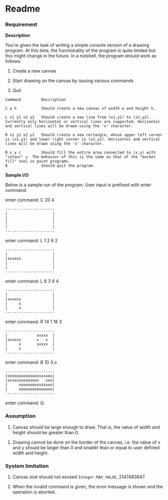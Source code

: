 Readme
====
### Requirement

__Description__

You're given the task of writing a simple console version of a drawing program. 
At this time, the functionality of the program is quite limited but this might change in the future. 
In a nutshell, the program should work as follows:

 1. Create a new canvas

 2. Start drawing on the canvas by issuing various commands

 3. Quit

```
Command			Description

C w h           Should create a new canvas of width w and height h.

L x1 y1 x2 y2   Should create a new line from (x1,y1) to (x2,y2). Currently only horizontal or vertical lines are supported. Horizontal and vertical lines will be drawn using the 'x' character.

R x1 y1 x2 y2   Should create a new rectangle, whose upper left corner is (x1,y1) and lower right corner is (x2,y2). Horizontal and vertical lines will be drawn using the 'x' character.

B x y c         Should fill the entire area connected to (x,y) with "colour" c. The behavior of this is the same as that of the "bucket fill" tool in paint programs.
Q               Should quit the program.
```

__Sample I/O__

Below is a sample run of the program. User input is prefixed with enter command:

enter command: C 20 4

```
----------------------
|                    |
|                    |
|                    |
|                    |
----------------------
```

enter command: L 1 2 6 2

```
----------------------
|                    |
|xxxxxx              |
|                    |
|                    |
----------------------
```

enter command: L 6 3 6 4

```
----------------------
|                    |
|xxxxxx              |
|     x              |
|     x              |
----------------------
```

enter command: R 14 1 18 3

```
----------------------
|             xxxxx  |
|xxxxxx       x   x  |
|     x       xxxxx  |
|     x              |
----------------------
```

enter command: B 10 3 o

```
----------------------
|oooooooooooooxxxxxoo|
|xxxxxxooooooox   xoo|
|     xoooooooxxxxxoo|
|     xoooooooooooooo|
----------------------
```

enter command: Q



### Assumption

1. Canvas should be large enough to draw. That is, the value of width and height should be greater than 0.

2. Drawing cannot be done on the border of the canvas, i.e. the value of x and y should be larger than 0 and smaller than or equal to user defined width and height.

### System limitation

1. Canvas size should not exceed `Integer.MAX_VALUE`, 2147483647.

2. When the invalid command is given, the error message is shown and the operation is aborted.